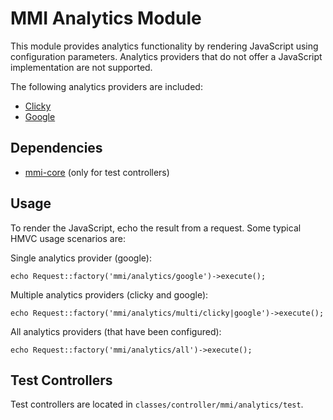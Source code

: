 # MMI Analytics Module

This module provides analytics functionality by rendering JavaScript using
configuration parameters. Analytics providers that do not offer a JavaScript
implementation are not supported.

The following analytics providers are included:

* [Clicky](http://getclicky.com/)
* [Google](http://www.google.com/analytics/)

## Dependencies

* [mmi-core](http://github.com/memakeit/mmi-core) (only for test controllers)

## Usage

To render the JavaScript, echo the result from a request.
Some typical HMVC usage scenarios are:

Single analytics provider (google):

	echo Request::factory('mmi/analytics/google')->execute();

Multiple analytics providers (clicky and google):

	echo Request::factory('mmi/analytics/multi/clicky|google')->execute();

All analytics providers (that have been configured):

	echo Request::factory('mmi/analytics/all')->execute();

## Test Controllers

Test controllers are located in `classes/controller/mmi/analytics/test`.
